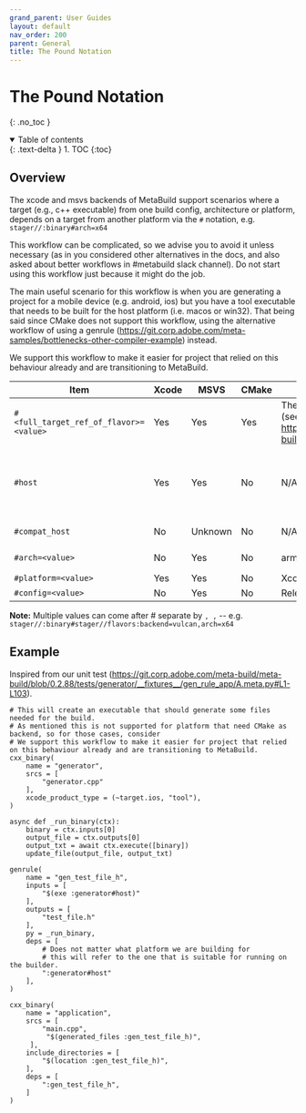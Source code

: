 ```yaml
---
grand_parent: User Guides
layout: default
nav_order: 200
parent: General
title: The Pound Notation
---
```


# The Pound Notation
{: .no_toc }

<details open markdown="block">
  <summary>
    Table of contents
  </summary>
  {: .text-delta }
1. TOC
{:toc}
</details>


## Overview

The xcode and msvs backends of MetaBuild support scenarios where a target (e.g., c++ executable) from one build config, architecture or platform, depends on a target from another platform via the `#` notation, e.g. `stager//:binary#arch=x64`

This workflow can be complicated, so we advise you to avoid it unless necessary (as in you considered other alternatives in the docs, and also asked about better workflows in #metabuild slack channel). Do not start using this workflow just because it might do the job.

The main useful scenario for this workflow is when you are generating a project for a mobile device (e.g. android, ios) but you have a tool executable that needs to be built for the host platform (i.e. macos or win32). That being said since CMake does not support this workflow, using the alternative workflow of using a genrule (https://git.corp.adobe.com/meta-samples/bottlenecks-other-compiler-example) instead. 

We support this workflow to make it easier for project that relied on this behaviour already and are transitioning to MetaBuild.


| Item | Xcode | MSVS | CMake | Possible values | Notes | 
|------|-------|------|-------|-----------------|-------|
|`#<full_target_ref_of_flavor>=<value>`|Yes|Yes|Yes|The values that the flavornode supports (see https://git.corp.adobe.com/pages/meta-build/docs/api/flavor/).|This can be used to mention which flavor of a flavored target you are referring to. Related: https://git.corp.adobe.com/pages/meta-build/docs/api/flavor/Caveat: For the flavor target reference (https://git.corp.adobe.com/pages/meta-build/docs/guides/target_refs/) you have to use the full value and not the shortcuts (Note for Robert: should we also add this note to the https://git.corp.adobe.com/pages/meta-build/docs/api/flavor/ page?). aims to fix this.|
|`#host`|Yes|Yes|No|N/A|Behaviour: sets the arch and platform accordingly to something that can run on the builder machines. E.g if you are building for ios on an intel Mac laptop the #host will request a target that has arch=macos and arch=x64.Known caveat: If you are building a project for "macos" arm64 only (mb.active_arch=arm64 https://git.corp.adobe.com/meta-build/meta-build/blob/main/metabuild/config/default_config.yaml#L15-L16) and need an executable to run on host#host (and the host is x64) this will not work.A workaround is available https://git.corp.adobe.com/DVA/dva/blob/e5eab165944d15c915e42e63dc7f109ad9862091/shared/third_party/projects/luac/project/luac.meta.py#L5 for this scenario.
|`#compat_host`|No|Unknown|No|N/A|Do not use this, it is not officially supported. We have a task to investigate why usages of it exist in github (METAB-841 - Investigate `<target_ref>#compat_host` and `<target_ref>#arch=host` TO DO) .|
|`#arch=<value>`|No|Yes|No|arm64, arm32, x86, x64|You might also see #arch=host. Do not use this, it is not officially supported. We have a task to investigate why usages of it exist in github (METAB-841 - Investigate `<target_ref>#compat_host` and `<target_ref>#arch=host` TO DO ).|
|`#platform=<value>`|Yes|Yes|No|Xcode: ios, macos. MSVS: uwp, win32.|||
|`#config=<value>`|No|Yes|No|Release, Debug, Coverage|||


**Note:** Multiple values can come after # separate by `, ,` -- e.g. `stager//:binary#stager//flavors:backend=vulcan,arch=x64`


## Example

Inspired from our unit test (https://git.corp.adobe.com/meta-build/meta-build/blob/0.2.88/tests/generator/__fixtures__/gen_rule_app/A.meta.py#L1-L103).

```
# This will create an executable that should generate some files needed for the build.
# As mentioned this is not supported for platform that need CMake as backend, so for those cases, consider
# We support this workflow to make it easier for project that relied on this behaviour already and are transitioning to MetaBuild.
cxx_binary(
    name = "generator",
    srcs = [
        "generator.cpp"
    ],
    xcode_product_type = (~target.ios, "tool"),
)
 
async def _run_binary(ctx):
    binary = ctx.inputs[0]
    output_file = ctx.outputs[0]
    output_txt = await ctx.execute([binary])
    update_file(output_file, output_txt)
 
genrule(
    name = "gen_test_file_h",
    inputs = [
        "$(exe :generator#host)"
    ],
    outputs = [
        "test_file.h"
    ],
    py = _run_binary,
    deps = [
        # Does not matter what platform we are building for
        # this will refer to the one that is suitable for running on the builder.
        ":generator#host"
    ],
)
 
cxx_binary(
    name = "application",
    srcs = [
        "main.cpp",
         "$(generated_files :gen_test_file_h)",
     ],
    include_directories = [
        "$(location :gen_test_file_h)",
    ],
    deps = [
        ":gen_test_file_h",
    ]
)
```

